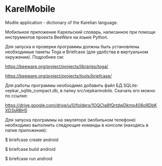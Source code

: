 # KarelMobile
Modile application - dictionary of the Karelian language.

Мобильное приложение Карельский словарь, написанное при помощи инструментов проекта BeeWare на языке Python.

Для запуска и проверки программы должны быть установлены необходимые пакеты Toga и Briefcase (для удобства в виртуальном окружении). Подробнее см:

https://beeware.org/project/projects/libraries/toga/

https://beeware.org/project/projects/tools/briefcase/

Для работы программы необходимо добавить файл БД SQLite: vepkar_sqlite_compact.db, в папку src/vepkarmobile. Скачать его можно по ссылке:

https://drive.google.com/drive/u/0/folders/1OQCIa8fQrtdwDkmp408o9DbKXD3sRBH5

Для запуска программы на эмуляторе (мобильном телефоне) необходимо выполнить следующие команды в консоли (находясь в папке приложения):

$ briefcase create android 

$ briefcase build android

$ briefcase run android
